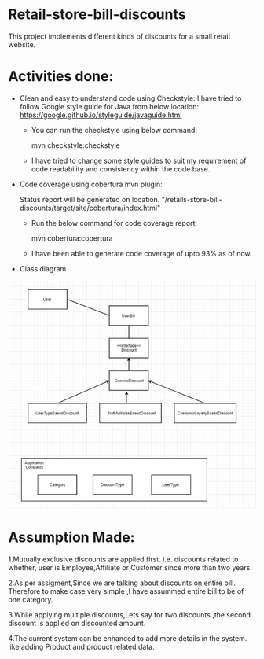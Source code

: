 # Retail-store-bill-discounts
This project implements different kinds of discounts for a small retail website.

# Activities done:
- Clean and easy to understand code using Checkstyle:
	I have tried to follow Google style guide for Java from below location:
	 https://google.github.io/styleguide/javaguide.html
	
	- You can run the checkstyle using below command:
	
    	mvn checkstyle:checkstyle
	- I have tried to change some style guides to suit my requirement of code readability and consistency within the code base.

- Code coverage using cobertura mvn plugin:

  Status report will be generated on location. "/retails-store-bill-discounts/target/site/cobertura/index.html"
	

	- Run the below  command for code coverage report:

		mvn cobertura:cobertura 
	- I have been able to generate code coverage of upto 93% as of now.
- Class diagram

![Class Diagram](https://github.com/CantChangeMe/retail-store-bill-discounts/blob/master/class-diagram/ClassDiagram.JPG)


# Assumption Made:
1.Mutually exclusive discounts are applied first.
	i.e. discounts related to whether, user is Employee,Affiliate or Customer since more than two years.

2.As per assigment,Since we are talking about discounts on entire bill.
	Therefore to make case very simple ,I have assummed entire bill to be of one category.

3.While applying multiple discounts,Lets say for two discounts ,the second discount is applied on discounted amount.

4.The current system can be enhanced to add more details in the system. like adding Product and product related data.
